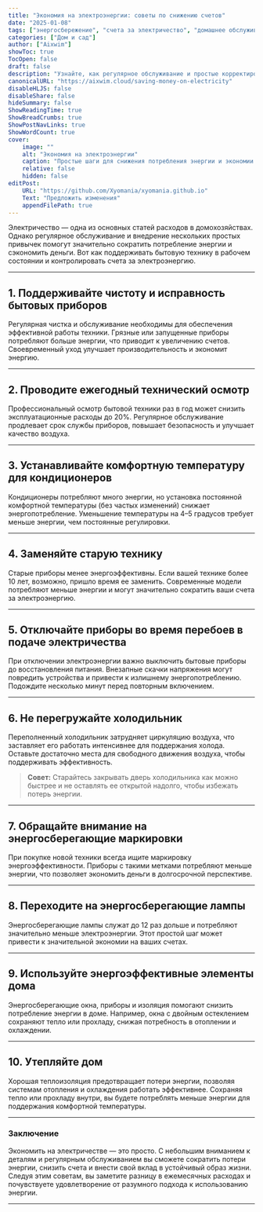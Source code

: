 ```yaml
---
title: "Экономия на электроэнергии: советы по снижению счетов"
date: "2025-01-08"
tags: ["энергосбережение", "счета за электричество", "домашнее обслуживание", "устойчивый образ жизни", "советы по экономии"]
categories: ["Дом и сад"]
author: ["Aixwim"]
showToc: true
TocOpen: false
draft: false
description: "Узнайте, как регулярное обслуживание и простые корректировки могут помочь вам сэкономить на счетах за электроэнергию и повысить эффективность работы ваших приборов."
canonicalURL: "https://aixwim.cloud/saving-money-on-electricity"
disableHLJS: false
disableShare: false
hideSummary: false
ShowReadingTime: true
ShowBreadCrumbs: true
ShowPostNavLinks: true
ShowWordCount: true
cover:
    image: ""
    alt: "Экономия на электроэнергии"
    caption: "Простые шаги для снижения потребления энергии и экономии на счетах."
    relative: false
    hidden: false
editPost:
    URL: "https://github.com/Xyomania/xyomania.github.io"
    Text: "Предложить изменения"
    appendFilePath: true
---
```


Электричество — одна из основных статей расходов в домохозяйствах. Однако регулярное обслуживание и внедрение нескольких простых привычек помогут значительно сократить потребление энергии и сэкономить деньги. Вот как поддерживать бытовую технику в рабочем состоянии и контролировать счета за электроэнергию.

---

## 1. **Поддерживайте чистоту и исправность бытовых приборов**

Регулярная чистка и обслуживание необходимы для обеспечения эффективной работы техники. Грязные или запущенные приборы потребляют больше энергии, что приводит к увеличению счетов. Своевременный уход улучшает производительность и экономит энергию.

---

## 2. **Проводите ежегодный технический осмотр**

Профессиональный осмотр бытовой техники раз в год может снизить эксплуатационные расходы до 20%. Регулярное обслуживание продлевает срок службы приборов, повышает безопасность и улучшает качество воздуха.

---

## 3. **Устанавливайте комфортную температуру для кондиционеров**

Кондиционеры потребляют много энергии, но установка постоянной комфортной температуры (без частых изменений) снижает энергопотребление. Уменьшение температуры на 4–5 градусов требует меньше энергии, чем постоянные регулировки.

---

## 4. **Заменяйте старую технику**

Старые приборы менее энергоэффективны. Если вашей технике более 10 лет, возможно, пришло время ее заменить. Современные модели потребляют меньше энергии и могут значительно сократить ваши счета за электроэнергию.

---

## 5. **Отключайте приборы во время перебоев в подаче электричества**

При отключении электроэнергии важно выключить бытовые приборы до восстановления питания. Внезапные скачки напряжения могут повредить устройства и привести к излишнему энергопотреблению. Подождите несколько минут перед повторным включением.

---

## 6. **Не перегружайте холодильник**

Переполненный холодильник затрудняет циркуляцию воздуха, что заставляет его работать интенсивнее для поддержания холода. Оставьте достаточно места для свободного движения воздуха, чтобы поддерживать эффективность.

> **Совет:** Старайтесь закрывать дверь холодильника как можно быстрее и не оставлять ее открытой надолго, чтобы избежать потерь энергии.

---

## 7. **Обращайте внимание на энергосберегающие маркировки**

При покупке новой техники всегда ищите маркировку энергоэффективности. Приборы с такими метками потребляют меньше энергии, что позволяет экономить деньги в долгосрочной перспективе.

---

## 8. **Переходите на энергосберегающие лампы**

Энергосберегающие лампы служат до 12 раз дольше и потребляют значительно меньше электроэнергии. Этот простой шаг может привести к значительной экономии на ваших счетах.

---

## 9. **Используйте энергоэффективные элементы дома**

Энергосберегающие окна, приборы и изоляция помогают снизить потребление энергии в доме. Например, окна с двойным остеклением сохраняют тепло или прохладу, снижая потребность в отоплении и охлаждении.

---

## 10. **Утепляйте дом**

Хорошая теплоизоляция предотвращает потери энергии, позволяя системам отопления и охлаждения работать эффективнее. Сохраняя тепло или прохладу внутри, вы будете потреблять меньше энергии для поддержания комфортной температуры.

---

### Заключение

Экономить на электричестве — это просто. С небольшим вниманием к деталям и регулярным обслуживанием вы сможете сократить потери энергии, снизить счета и внести свой вклад в устойчивый образ жизни. Следуя этим советам, вы заметите разницу в ежемесячных расходах и почувствуете удовлетворение от разумного подхода к использованию энергии.

---
